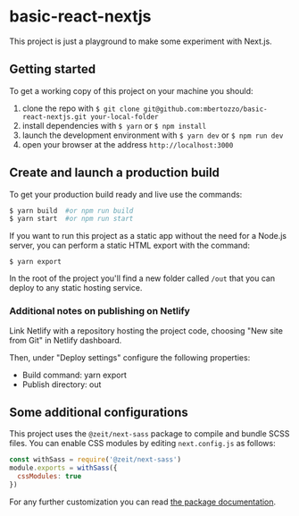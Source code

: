# basic-react-nextjs
This project is just a playground to make some experiment with Next.js.

## Getting started
To get a working copy of this project on your machine you should:

1. clone the repo with `$ git clone git@github.com:mbertozzo/basic-react-nextjs.git your-local-folder`
2. install dependencies with `$ yarn` or `$ npm install`
3. launch the development environment with `$ yarn dev` or `$ npm run dev`
4. open your browser at the address `http://localhost:3000`

## Create and launch a production build
To get your production build ready and live use the commands:

```bash
$ yarn build  #or npm run build
$ yarn start  #or npm run start
```

If you want to run this project as a static app without the need for a Node.js server, you can perform a static HTML export with the command:

```
$ yarn export
```

In the root of the project you'll find a new folder called `/out` that you can deploy to any static hosting service.

### Additional notes on publishing on Netlify
Link Netlify with a repository hosting the project code, choosing "New site from Git" in Netlify dashboard.  

Then, under "Deploy settings" configure the following properties:

* Build command: yarn export
* Publish directory: out

## Some additional configurations
This project uses the `@zeit/next-sass` package to compile and bundle SCSS files. You can enable CSS modules by editing `next.config.js` as follows:

```javascript
const withSass = require('@zeit/next-sass')
module.exports = withSass({
  cssModules: true
})
```

For any further customization you can read [the package documentation](https://github.com/zeit/next-plugins/tree/master/packages/next-sass).